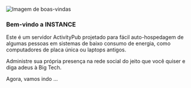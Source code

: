 ![Imagem de boas-vindas](/helpimages/welcome.jpg)
### Bem-vindo a INSTANCE
Este é um servidor ActivityPub projetado para fácil auto-hospedagem de algumas pessoas em sistemas de baixo consumo de energia, como computadores de placa única ou laptops antigos.

Administre sua própria presença na rede social do jeito que você quiser e diga adeus à Big Tech.

Agora, vamos indo ...
